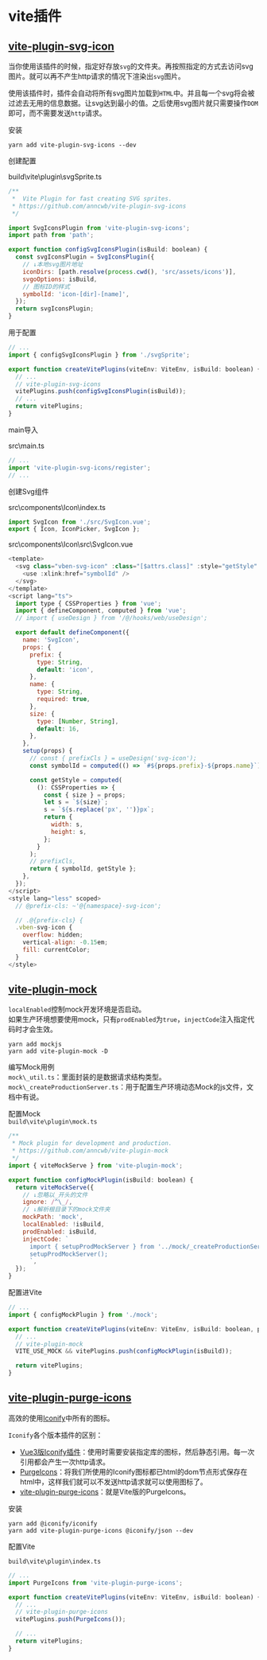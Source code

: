 # vite插件

## [vite-plugin-svg-icon](https://www.npmjs.com/package/vite-plugin-svg-icons)

当你使用该插件的时候，指定好存放`svg`的文件夹。再按照指定的方式去访问svg图片。就可以再不产生http请求的情况下渲染出`svg`图片。

使用该插件时，插件会自动将所有svg图片加载到`HTML`中。并且每一个svg将会被过滤去无用的信息数据。让svg达到最小的值。之后使用svg图片就只需要操作`DOM`即可，而不需要发送`http`请求。

安装

`yarn add vite-plugin-svg-icons --dev`

创建配置

build\vite\plugin\svgSprite.ts

```js
/**
 *  Vite Plugin for fast creating SVG sprites.
 * https://github.com/anncwb/vite-plugin-svg-icons
 */

import SvgIconsPlugin from 'vite-plugin-svg-icons';
import path from 'path';

export function configSvgIconsPlugin(isBuild: boolean) {
  const svgIconsPlugin = SvgIconsPlugin({
    // ↓本地svg图片地址
    iconDirs: [path.resolve(process.cwd(), 'src/assets/icons')],
    svgoOptions: isBuild,
    // 图标ID的样式
    symbolId: 'icon-[dir]-[name]',
  });
  return svgIconsPlugin;
}
```

用于配置

```js
// ...
import { configSvgIconsPlugin } from './svgSprite';

export function createVitePlugins(viteEnv: ViteEnv, isBuild: boolean) {
  // ...
  // vite-plugin-svg-icons
  vitePlugins.push(configSvgIconsPlugin(isBuild));
  // ...
  return vitePlugins;
}
```

main导入

src\main.ts

```js
// ...
import 'vite-plugin-svg-icons/register';
// ...
```

创建Svg组件

src\components\Icon\index.ts

```js
import SvgIcon from './src/SvgIcon.vue';
export { Icon, IconPicker, SvgIcon };
```

src\components\Icon\src\SvgIcon.vue

```js
<template>
  <svg class="vben-svg-icon" :class="[$attrs.class]" :style="getStyle" aria-hidden="true">
    <use :xlink:href="symbolId" />
  </svg>
</template>
<script lang="ts">
  import type { CSSProperties } from 'vue';
  import { defineComponent, computed } from 'vue';
  // import { useDesign } from '/@/hooks/web/useDesign';

  export default defineComponent({
    name: 'SvgIcon',
    props: {
      prefix: {
        type: String,
        default: 'icon',
      },
      name: {
        type: String,
        required: true,
      },
      size: {
        type: [Number, String],
        default: 16,
      },
    },
    setup(props) {
      // const { prefixCls } = useDesign('svg-icon');
      const symbolId = computed(() => `#${props.prefix}-${props.name}`);

      const getStyle = computed(
        (): CSSProperties => {
          const { size } = props;
          let s = `${size}`;
          s = `${s.replace('px', '')}px`;
          return {
            width: s,
            height: s,
          };
        }
      );
	  // prefixCls,
      return { symbolId, getStyle };
    },
  });
</script>
<style lang="less" scoped>
  // @prefix-cls: ~'@{namespace}-svg-icon';

  // .@{prefix-cls} {
  .vben-svg-icon {
    overflow: hidden;
    vertical-align: -0.15em;
    fill: currentColor;
  }
</style>
```

## [vite-plugin-mock](https://www.npmjs.com/package/vite-plugin-mock)

`localEnabled`控制mock开发环境是否启动。  
如果生产环境想要使用mock，只有`prodEnabled`为`true`，`injectCode`注入指定代码时才会生效。

`yarn add mockjs`  
`yarn add vite-plugin-mock -D`  

编写Mock用例  
`mock\_util.ts`：里面封装的是数据请求结构类型。  
`mock\_createProductionServer.ts`：用于配置生产环境动态Mock的js文件，文档中有说。

配置Mock  
`build\vite\plugin\mock.ts`

```js
/**
 * Mock plugin for development and production.
 * https://github.com/anncwb/vite-plugin-mock
 */
import { viteMockServe } from 'vite-plugin-mock';

export function configMockPlugin(isBuild: boolean) {
  return viteMockServe({
    // ↓忽略以_开头的文件
    ignore: /^\_/,
    // ↓解析根目录下的mock文件夹
    mockPath: 'mock',
    localEnabled: !isBuild,
    prodEnabled: isBuild,
    injectCode: `
      import { setupProdMockServer } from '../mock/_createProductionServer';
      setupProdMockServer();
      `,
  });
}
```

配置进Vite

```js
// ...
import { configMockPlugin } from './mock';

export function createVitePlugins(viteEnv: ViteEnv, isBuild: boolean, pkg: any) {
  // ...
  // vite-plugin-mock
  VITE_USE_MOCK && vitePlugins.push(configMockPlugin(isBuild));

  return vitePlugins;
}
```

## [vite-plugin-purge-icons](https://www.npmjs.com/package/vite-plugin-purge-icons)

高效的使用[Iconify](https://iconify.design/)中所有的图标。

`Iconify`各个版本插件的区别：  

* [Vue3版Iconify插件](https://docs.iconify.design/implementations/vue/)：使用时需要安装指定库的图标，然后静态引用。每一次引用都会产生一次http请求。
* [PurgeIcons](https://github.com/antfu/purge-icons)：将我们所使用的Iconify图标都已html的dom节点形式保存在html中，这样我们就可以不发送http请求就可以使用图标了。
* [vite-plugin-purge-icons](https://www.npmjs.com/package/vite-plugin-purge-icons)：就是Vite版的PurgeIcons。

安装

`yarn add @iconify/iconify`  
`yarn add vite-plugin-purge-icons @iconify/json --dev`  

配置Vite  

`build\vite\plugin\index.ts`

```js
// ...
import PurgeIcons from 'vite-plugin-purge-icons';

export function createVitePlugins(viteEnv: ViteEnv, isBuild: boolean) {
  // ...
  // vite-plugin-purge-icons
  vitePlugins.push(PurgeIcons());

  // ...
  return vitePlugins;
}
```
